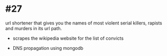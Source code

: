 # #27

url shortener that gives you the names of most violent serial killers, rapists and murders in its url path.

- scrapes the wikipedia website for the list of convicts

- DNS propagation using mongodb
